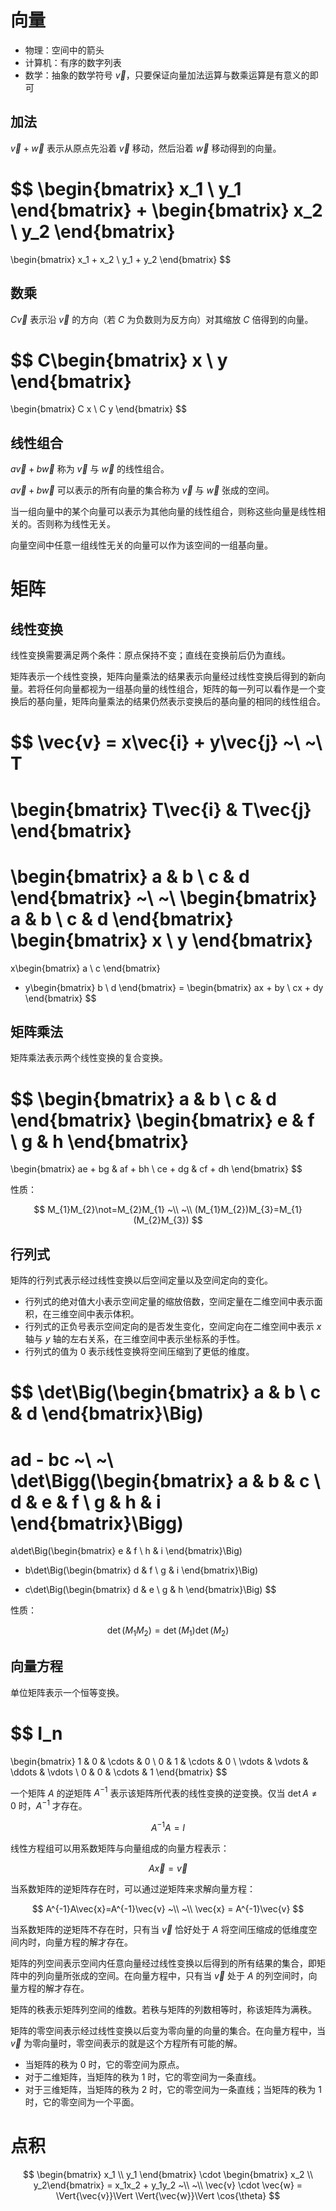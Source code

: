 # 向量

- 物理：空间中的箭头
- 计算机：有序的数字列表
- 数学：抽象的数学符号 $\vec{v}$，只要保证向量加法运算与数乘运算是有意义的即可

## 加法

$\vec{v}+\vec{w}$ 表示从原点先沿着 $\vec{v}$ 移动，然后沿着 $\vec{w}$ 移动得到的向量。

$$
\begin{bmatrix} x_1 \\ y_1 \end{bmatrix}
+
\begin{bmatrix} x_2 \\ y_2 \end{bmatrix}
=
\begin{bmatrix} x_1 + x_2 \\ y_1 + y_2 \end{bmatrix}
$$

## 数乘

$C\vec{v}$ 表示沿 $\vec{v}$ 的方向（若 $C$ 为负数则为反方向）对其缩放 $C$ 倍得到的向量。

$$
C\begin{bmatrix} x \\ y \end{bmatrix}
=
\begin{bmatrix} C x \\ C y \end{bmatrix}
$$

## 线性组合

$a\vec{v}+b\vec{w}$ 称为 $\vec{v}$ 与 $\vec{w}$ 的线性组合。

$a\vec{v}+b\vec{w}$ 可以表示的所有向量的集合称为 $\vec{v}$ 与 $\vec{w}$ 张成的空间。

当一组向量中的某个向量可以表示为其他向量的线性组合，则称这些向量是线性相关的。否则称为线性无关。

向量空间中任意一组线性无关的向量可以作为该空间的一组基向量。

# 矩阵

## 线性变换

线性变换需要满足两个条件：原点保持不变；直线在变换前后仍为直线。

矩阵表示一个线性变换，矩阵向量乘法的结果表示向量经过线性变换后得到的新向量。若将任何向量都视为一组基向量的线性组合，矩阵的每一列可以看作是一个变换后的基向量，矩阵向量乘法的结果仍然表示变换后的基向量的相同的线性组合。

$$
\vec{v} = x\vec{i} + y\vec{j}
~\\
~\\
T
=
\begin{bmatrix} T\vec{i} & T\vec{j} \end{bmatrix}
=
\begin{bmatrix} a & b \\ c & d \end{bmatrix}
~\\
~\\
\begin{bmatrix} a & b \\ c & d \end{bmatrix}
\begin{bmatrix} x \\ y \end{bmatrix}
=
x\begin{bmatrix} a \\ c \end{bmatrix}
+ y\begin{bmatrix} b \\ d \end{bmatrix}
=
\begin{bmatrix} ax + by \\ cx + dy \end{bmatrix}
$$

## 矩阵乘法

矩阵乘法表示两个线性变换的复合变换。

$$
\begin{bmatrix} a & b \\ c & d \end{bmatrix}
\begin{bmatrix} e & f \\ g & h \end{bmatrix}
=
\begin{bmatrix} ae + bg & af + bh \\ ce + dg & cf + dh \end{bmatrix}
$$

性质：

$$
M_{1}M_{2}\not=M_{2}M_{1}
~\\
~\\
(M_{1}M_{2})M_{3}=M_{1}(M_{2}M_{3})
$$

## 行列式

矩阵的行列式表示经过线性变换以后空间定量以及空间定向的变化。

- 行列式的绝对值大小表示空间定量的缩放倍数，空间定量在二维空间中表示面积，在三维空间中表示体积。
- 行列式的正负号表示空间定向的是否发生变化，空间定向在二维空间中表示 $x$ 轴与 $y$ 轴的左右关系，在三维空间中表示坐标系的手性。
- 行列式的值为 0 表示线性变换将空间压缩到了更低的维度。

$$
\det\Big(\begin{bmatrix} a & b \\ c & d \end{bmatrix}\Big)
=
ad - bc
~\\
~\\
\det\Bigg(\begin{bmatrix} a & b & c \\ d & e & f \\ g & h & i \end{bmatrix}\Bigg)
=
a\det\Big(\begin{bmatrix} e & f \\ h & i \end{bmatrix}\Big)
- b\det\Big(\begin{bmatrix} d & f \\ g & i \end{bmatrix}\Big)
+ c\det\Big(\begin{bmatrix} d & e \\ g & h \end{bmatrix}\Big)
$$

性质：

$$
\det(M_{1}M_{2}) = \det(M_1)\det(M_2)
$$

## 向量方程

单位矩阵表示一个恒等变换。

$$
I_n
=
\begin{bmatrix}
  1 & 0 & \cdots & 0 \\
  0 & 1 & \cdots & 0 \\
  \vdots & \vdots & \ddots & \vdots \\
  0 & 0 & \cdots & 1
\end{bmatrix}
$$

一个矩阵 $A$ 的逆矩阵 $A^{-1}$ 表示该矩阵所代表的线性变换的逆变换。仅当 $\det{A}\not=0$ 时，$A^{-1}$ 才存在。

$$
A^{-1}A = I
$$

线性方程组可以用系数矩阵与向量组成的向量方程表示：

$$
A\vec{x}=\vec{v}
$$

当系数矩阵的逆矩阵存在时，可以通过逆矩阵来求解向量方程：

$$
A^{-1}A\vec{x}=A^{-1}\vec{v}
~\\
~\\
\vec{x} = A^{-1}\vec{v}
$$

当系数矩阵的逆矩阵不存在时，只有当 $\vec{v}$ 恰好处于 $A$ 将空间压缩成的低维度空间内时，向量方程的解才存在。

矩阵的列空间表示空间内任意向量经过线性变换以后得到的所有结果的集合，即矩阵中的列向量所张成的空间。在向量方程中，只有当 $\vec{v}$ 处于 $A$ 的列空间时，向量方程的解才存在。

矩阵的秩表示矩阵列空间的维数。若秩与矩阵的列数相等时，称该矩阵为满秩。

矩阵的零空间表示经过线性变换以后变为零向量的向量的集合。在向量方程中，当 $\vec{v}$ 为零向量时，零空间表示的就是这个方程所有可能的解。

- 当矩阵的秩为 0 时，它的零空间为原点。
- 对于二维矩阵，当矩阵的秩为 1 时，它的零空间为一条直线。
- 对于三维矩阵，当矩阵的秩为 2 时，它的零空间为一条直线；当矩阵的秩为 1 时，它的零空间为一个平面。

# 点积

$$
\begin{bmatrix} x_1 \\ y_1 \end{bmatrix} \cdot \begin{bmatrix} x_2 \\ y_2\end{bmatrix}
= x_1x_2 + y_1y_2
~\\
~\\
\vec{v} \cdot \vec{w} = \Vert{\vec{v}}\Vert \Vert{\vec{w}}\Vert \cos{\theta}
$$
